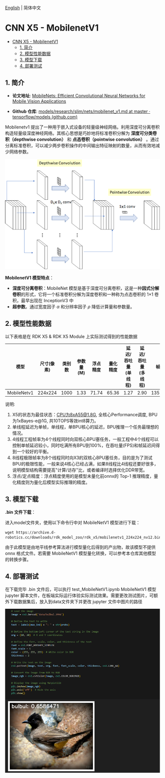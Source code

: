 [English](./README.md) | 简体中文

# CNN X5 - MobilenetV1

- [CNN X5 - MobilenetV1](#cnn-x5---mobilenetv1)
  - [1. 简介](#1-简介)
  - [2. 模型性能数据](#2-模型性能数据)
  - [3. 模型下载](#3-模型下载)
  - [4. 部署测试](#4-部署测试)

## 1. 简介

- **论文地址**: [MobileNets: Efficient Convolutional Neural Networks for Mobile Vision Applications](https://arxiv.org/abs/1704.04861)

- **Github 仓库**: [models/research/slim/nets/mobilenet_v1.md at master · tensorflow/models (github.com)](https://github.com/tensorflow/models/blob/master/research/slim/nets/mobilenet_v1.md)

Mobilenetv1 提出了一种用于嵌入式设备的轻量级神经网络。利用深度可分离卷积构造轻量级深度神经网络。其核心思想是巧妙地将标准卷积分解为 **深度可分类卷积（depthwise convolution）** 和 **点态卷积（pointwise convolution）** 。通过分离标准卷积，可以减少两步卷积操作的中间输出特征映射的数量，从而有效地减少网络参数。

![](./data/depthwise&pointwise.png)

**MobilenetV1 模型特点**：

- **深度可分离卷积**：MobileNet 模型是基于深度可分离卷积，这是一种**因式分解卷积**的形式，它将一个标准卷积分解为深度卷积和一种称为点态卷积的 1×1 卷积，最早出现在 InceptionV3 中
- **超参数**。通过宽度因子 $\alpha$ 和分辨率因子 $\rho$ 降低计算量和参数量。


## 2. 模型性能数据

以下表格是在 RDK X5 & RDK X5 Module 上实际测试得到的性能数据


| 模型          | 尺寸(像素)  | 类别数  | 参数量(M) | 浮点精度  | 量化精度  | 延迟/吞吐量(单线程) | 延迟/吞吐量(多线程) | 帧率     |
| ----------- | ------- | ---- | ------ | ----- | ----- | ----------- | ----------- | ------ |
| MobileNetv1 | 224x224 | 1000 | 1.33   | 71.74 | 65.36 | 1.27        | 2.90        | 1356.25 |


说明: 
1. X5的状态为最佳状态：CPU为8xA55@1.8G, 全核心Performance调度, BPU为1xBayes-e@1G, 共10TOPS等效int8算力。
2. 单线程延迟为单帧，单线程，单BPU核心的延迟，BPU推理一个任务最理想的情况。
3. 4线程工程帧率为4个线程同时向双核心BPU塞任务，一般工程中4个线程可以控制单帧延迟较小，同时吃满所有BPU到100%，在吞吐量(FPS)和帧延迟间得到一个较好的平衡。
4. 8线程极限帧率为8个线程同时向X3的双核心BPU塞任务，目的是为了测试BPU的极限性能，一般来说4核心已经占满，如果8线程比4线程还要好很多，说明模型结构需要提高"计算/访存"比，或者编译时选择优化DDR带宽。
5. 浮点/定点精度：浮点精度使用的是模型未量化前onnx的 Top-1 推理精度，量化精度则为量化后模型实际推理的精度。

## 3. 模型下载

**.bin 文件下载**：

进入model文件夹，使用以下命令行中对 MobileNetV1 模型进行下载：

```shell
wget https://archive.d-robotics.cc/downloads/rdk_model_zoo/rdk_x5/mobilenetv1_224x224_nv12.bin
```

由于此模型是由地平线参考算法进行模型量化后得到的产出物，故该模型不提供 onnx 格式文件。若需要 MobileNetV1 模型量化转换，可以参考本仓库其他模型的转换步骤。

## 4. 部署测试

在下载完毕 .bin 文件后，可以执行 test_MobileNetV1.ipynb MobileNetV1 模型 jupyter 脚本文件，在板端实际运行体验实际测试效果。需要更改测试图片，可额外下载数据集后，放入到data文件夹下并更改 jupyter 文件中图片的路径

![](./data/inference.png)

